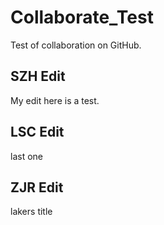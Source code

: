 # Collaborate_Test
Test of collaboration on GitHub.

## SZH Edit

My edit here is a test.

## LSC Edit

last one

## ZJR Edit

lakers title

